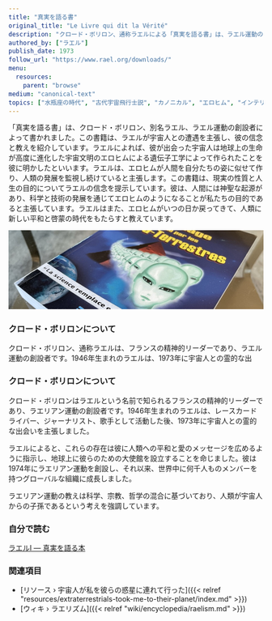 ```yaml
---
title: "真実を語る書"
original_title: "Le Livre qui dit la Vérité"
description: "クロード・ボリロン、通称ラエルによる「真実を語る書」は、ラエル運動の基礎テキストです。この書物では、ラエルがエロヒムと呼ばれる宇宙人との遭遇を語っています。彼はこれらの存在が地球上の生命は彼らの遺伝子工学によって作られたと明かしたと主張しています。ラエルは、人間はエロヒムの姿を模して作られ、彼らによって人類の発展が監督されているとしています。この書物は、現実の本質と人生の目的に関するラエルの見解を述べており、人間は神聖な起源を持ち、科学と技術の進歩を通じてエロヒムのように進化する運命にあるという信念を提唱しています。ラエルはまた、エロヒムが平和と啓蒙の時代をもたらすために地球に戻る未来を予見しています。"
authored_by: ["ラエル"]
publish_date: 1973
follow_url: "https://www.rael.org/downloads/"
menu:
  resources:
    parent: "browse"
medium: "canonical-text"
topics: ["水瓶座の時代", "古代宇宙飛行士説", "カノニカル", "エロヒム", "インテリジェントデザイン", "ネオエウヘメリズム", "宗教", "シンクレティズム"]
---
```


「真実を語る書」は、クロード・ボリロン、別名ラエル、ラエル運動の創設者によって書かれました。この書籍は、ラエルが宇宙人との遭遇を主張し、彼の信念と教えを紹介しています。ラエルによれば、彼が出会った宇宙人は地球上の生命が高度に進化した宇宙文明のエロヒムによる遺伝子工学によって作られたことを彼に明かしたといいます。ラエルは、エロヒムが人間を自分たちの姿に似せて作り、人類の発展を監視し続けていると主張します。この書籍は、現実の性質と人生の目的についてラエルの信念を提示しています。彼は、人間には神聖な起源があり、科学と技術の発展を通じてエロヒムのようになることが私たちの目的であると主張しています。ラエルはまた、エロヒムがいつの日か戻ってきて、人類に新しい平和と啓蒙の時代をもたらすと教えています。

![画像](images/le-message-book.jpg "1976年、宇宙人が私を彼らの惑星に連れて行った — ラエル")

### クロード・ボリロンについて

クロード・ボリロン、通称ラエルは、フランスの精神的リーダーであり、ラエル運動の創設者です。1946年生まれのラエルは、1973年に宇宙人との霊的な出

### クロード・ボリロンについて

クロード・ボリロンはラエルという名前で知られるフランスの精神的リーダーであり、ラエリアン運動の創設者です。1946年生まれのラエルは、レースカードライバー、ジャーナリスト、歌手として活動した後、1973年に宇宙人との霊的な出会いを主張しました。

ラエルによると、これらの存在は彼に人類への平和と愛のメッセージを広めるように指示し、地球上に彼らのための大使館を設立することを命じました。彼は1974年にラエリアン運動を創設し、それ以来、世界中に何千人ものメンバーを持つグローバルな組織に成長しました。

ラエリアン運動の教えは科学、宗教、哲学の混合に基づいており、人類が宇宙人からの子孫であるという考えを強調しています。

### 自分で読む

[ラエルI — 真実を語る本](https://wheelofheaven.github.io/rael-one-the-book-which-tells-the-truth/)

### 関連項目

- [リソース › 宇宙人が私を彼らの惑星に連れて行った]({{< relref "resources/extraterrestrials-took-me-to-their-planet/index.md" >}})
- [ウィキ › ラエリズム]({{< relref "wiki/encyclopedia/raelism.md" >}})
